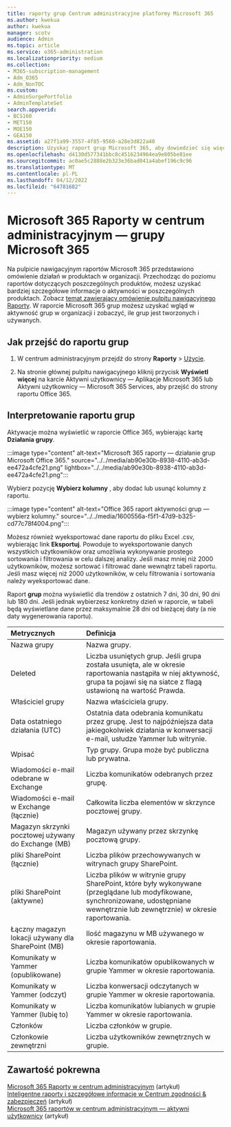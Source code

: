 ```yaml
---
title: raporty grup Centrum administracyjne platformy Microsoft 365
ms.author: kwekua
author: kwekua
manager: scotv
audience: Admin
ms.topic: article
ms.service: o365-administration
ms.localizationpriority: medium
ms.collection:
- M365-subscription-management
- Adm_O365
- Adm_NonTOC
ms.custom:
- AdminSurgePortfolio
- AdminTemplateSet
search.appverid:
- BCS160
- MET150
- MOE150
- GEA150
ms.assetid: a27f1a99-3557-4f85-9560-a28e3d822a40
description: Uzyskaj raport grup Microsoft 365, aby dowiedzieć się więcej o grupach i ich działaniach.
ms.openlocfilehash: d4130d577341bbc8c4516234964ea9e805be81ee
ms.sourcegitcommit: ac0ae5c2888e2b323e36bad041a4abef196c9c96
ms.translationtype: MT
ms.contentlocale: pl-PL
ms.lasthandoff: 04/12/2022
ms.locfileid: "64781682"
---
```

# <a name="microsoft-365-reports-in-the-admin-center---microsoft-365-groups"></a>Microsoft 365 Raporty w centrum administracyjnym — grupy Microsoft 365

Na pulpicie nawigacyjnym raportów Microsoft 365 przedstawiono omówienie działań w produktach w organizacji. Przechodząc do poziomu raportów dotyczących poszczególnych produktów, możesz uzyskać bardziej szczegółowe informacje o aktywności w poszczególnych produktach. Zobacz [temat zawierający omówienie pulpitu nawigacyjnego Raporty](activity-reports.md). W raporcie Microsoft 365 grup możesz uzyskać wgląd w aktywność grup w organizacji i zobaczyć, ile grup jest tworzonych i używanych.
  
## <a name="how-to-get-to-the-groups-report"></a>Jak przejść do raportu grup

1. W centrum administracyjnym przejdź do strony **Raporty** \> <a href="https://go.microsoft.com/fwlink/p/?linkid=2074756" target="_blank">Użycie</a>.

2. Na stronie głównej pulpitu nawigacyjnego kliknij przycisk **Wyświetl więcej** na karcie Aktywni użytkownicy — Aplikacje Microsoft 365 lub Aktywni użytkownicy — Microsoft 365 Services, aby przejść do strony raportu Office 365.
  
## <a name="interpret-the-groups-report"></a>Interpretowanie raportu grup

Aktywacje można wyświetlić w raporcie Office 365, wybierając kartę **Działania grupy**.

:::image type="content" alt-text="Microsoft 365 raporty — działanie grup Microsoft Office 365." source="../../media/ab90e30b-8938-4110-ab3d-ee472a4cfe21.png" lightbox="../../media/ab90e30b-8938-4110-ab3d-ee472a4cfe21.png":::

Wybierz pozycję **Wybierz kolumny** , aby dodać lub usunąć kolumny z raportu.

:::image type="content" alt-text="Office 365 raport aktywności grup — wybierz kolumny." source="../../media/1600556a-f5f1-47d9-b325-cd77c78f4004.png":::

Możesz również wyeksportować dane raportu do pliku Excel .csv, wybierając link **Eksportuj**. Powoduje to wyeksportowanie danych wszystkich użytkowników oraz umożliwia wykonywanie prostego sortowania i filtrowania w celu dalszej analizy. Jeśli masz mniej niż 2000 użytkowników, możesz sortować i filtrować dane wewnątrz tabeli raportu. Jeśli masz więcej niż 2000 użytkowników, w celu filtrowania i sortowania należy wyeksportować dane. 

Raport **grup** można wyświetlić dla trendów z ostatnich 7 dni, 30 dni, 90 dni lub 180 dni. Jeśli jednak wybierzesz konkretny dzień w raporcie, w tabeli będą wyświetlane dane przez maksymalnie 28 dni od bieżącej daty (a nie daty wygenerowania raportu).

|Metrycznych|Definicja|
|:-----|:-----|
|Nazwa grupy |Nazwa grupy. |
|Deleted |Liczba usuniętych grup. Jeśli grupa została usunięta, ale w okresie raportowania nastąpiła w niej aktywność, grupa ta pojawi się na siatce z flagą ustawioną na wartość Prawda. |
|Właściciel grupy |Nazwa właściciela grupy. |
|Data ostatniego działania (UTC) |Ostatnia data odebrania komunikatu przez grupę. Jest to najpóźniejsza data jakiegokolwiek działania w konwersacji e-mail, usłudze Yammer lub witrynie. |
|Wpisać |Typ grupy. Grupa może być publiczna lub prywatna. |
|Wiadomości e-mail odebrane w Exchange |Liczba komunikatów odebranych przez grupę.|
|Wiadomości e-mail w Exchange (łącznie) |Całkowita liczba elementów w skrzynce pocztowej grupy. |
|Magazyn skrzynki pocztowej używany do Exchange (MB) |Magazyn używany przez skrzynkę pocztową grupy. |
|pliki SharePoint (łącznie) |Liczba plików przechowywanych w witrynach grupy SharePoint. |
|pliki SharePoint (aktywne) |Liczba plików w witrynie grupy SharePoint, które były wykonywane (przeglądane lub modyfikowane, synchronizowane, udostępniane wewnętrznie lub zewnętrznie) w okresie raportowania. |
|Łączny magazyn lokacji używany dla SharePoint (MB) |Ilość magazynu w MB używanego w okresie raportowania. |
|Komunikaty w Yammer (opublikowane) |Liczba komunikatów opublikowanych w grupie Yammer w okresie raportowania. |
|Komunikaty w Yammer (odczyt) |Liczba konwersacji odczytanych w grupie Yammer w okresie raportowania. |
|Komunikaty w Yammer (lubię to) |Liczba komunikatów lubianych w grupie Yammer w okresie raportowania. |
|Członków |Liczba członków w grupie. |
|Członkowie zewnętrzni |Liczba użytkowników zewnętrznych w grupie.|


## <a name="related-content"></a>Zawartość pokrewna

[Microsoft 365 Raporty w centrum administracyjnym](activity-reports.md) (artykuł)\
[Inteligentne raporty i szczegółowe informacje w Centrum zgodności & zabezpieczeń](/microsoft-365/security/office-365-security/reports-and-insights-in-security-and-compliance) (artykuł)\
[Microsoft 365 raportów w centrum administracyjnym — aktywni użytkownicy](../../admin/activity-reports/active-users-ww.md) (artykuł)


